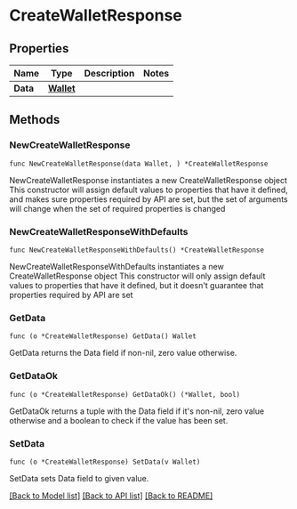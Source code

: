 # CreateWalletResponse

## Properties

Name | Type | Description | Notes
------------ | ------------- | ------------- | -------------
**Data** | [**Wallet**](Wallet.md) |  | 

## Methods

### NewCreateWalletResponse

`func NewCreateWalletResponse(data Wallet, ) *CreateWalletResponse`

NewCreateWalletResponse instantiates a new CreateWalletResponse object
This constructor will assign default values to properties that have it defined,
and makes sure properties required by API are set, but the set of arguments
will change when the set of required properties is changed

### NewCreateWalletResponseWithDefaults

`func NewCreateWalletResponseWithDefaults() *CreateWalletResponse`

NewCreateWalletResponseWithDefaults instantiates a new CreateWalletResponse object
This constructor will only assign default values to properties that have it defined,
but it doesn't guarantee that properties required by API are set

### GetData

`func (o *CreateWalletResponse) GetData() Wallet`

GetData returns the Data field if non-nil, zero value otherwise.

### GetDataOk

`func (o *CreateWalletResponse) GetDataOk() (*Wallet, bool)`

GetDataOk returns a tuple with the Data field if it's non-nil, zero value otherwise
and a boolean to check if the value has been set.

### SetData

`func (o *CreateWalletResponse) SetData(v Wallet)`

SetData sets Data field to given value.



[[Back to Model list]](../README.md#documentation-for-models) [[Back to API list]](../README.md#documentation-for-api-endpoints) [[Back to README]](../README.md)


